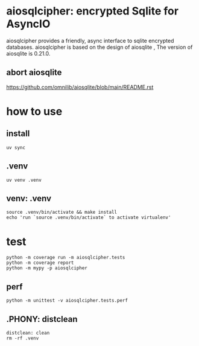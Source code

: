 aiosqlcipher\: encrypted Sqlite for AsyncIO
==============================


aiosqlcipher provides a friendly, async interface to sqlite encrypted databases.
aiosqlcipher is based on the design of aiosqlite , The version of aiosqlite is 0.21.0.



## abort aiosqlite
https://github.com/omnilib/aiosqlite/blob/main/README.rst

# how to use
## install
    uv sync

## .venv
    uv venv .venv

## venv: .venv
    source .venv/bin/activate && make install
    echo 'run `source .venv/bin/activate` to activate virtualenv'

# test
    python -m coverage run -m aiosqlcipher.tests
    python -m coverage report
    python -m mypy -p aiosqlcipher

## perf
    python -m unittest -v aiosqlcipher.tests.perf



## .PHONY: distclean
    distclean: clean
    rm -rf .venv
